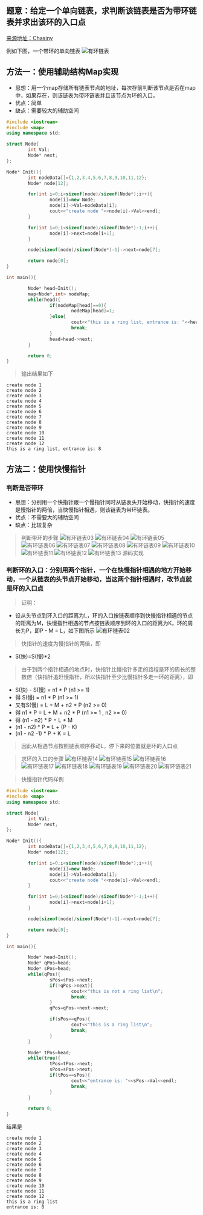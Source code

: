 ## 题意：给定一个单向链表，求判断该链表是否为带环链表并求出该环的入口点

[来源地址：Chasiny](https://github.com/Chasiny/Blog/blob/master/blog/algorithm/%E6%9C%89%E7%8E%AF%E9%93%BE%E8%A1%A8%E7%9A%84%E5%88%A4%E6%96%AD%E4%BB%A5%E5%8F%8A%E5%85%A5%E5%8F%A3%E7%82%B9%E8%AE%A1%E7%AE%97.md)

例如下图，一个带环的单向链表
![有环链表](../../image/algorithm/algorithm01.png)

## 方法一：使用辅助结构Map实现

* 思想：用一个map存储所有链表节点的地址，每次存前判断该节点是否在map中，如果存在，则该链表为带环链表并且该节点为环的入口。
* 优点：简单
* 缺点：需要较大的辅助空间

```c++
#include <iostream>
#include <map>
using namespace std;

struct Node{
        int Val;
        Node* next;
};

Node* Init(){
        int nodeData[]={1,2,3,4,5,6,7,8,9,10,11,12};
        Node* node[12];

        for(int i=0;i<sizeof(node)/sizeof(Node*);i++){
                node[i]=new Node;
                node[i]->Val=nodeData[i];
                cout<<"create node "<<node[i]->Val<<endl;
        }

        for(int i=0;i<sizeof(node)/sizeof(Node*)-1;i++){
                node[i]->next=node[i+1];
        }

        node[sizeof(node)/sizeof(Node*)-1]->next=node[7];

        return node[0];
}

int main(){

        Node* head=Init();
        map<Node*,int> nodeMap;
        while(head){
                if(nodeMap[head]==0){
                        nodeMap[head]=1;
                }else{
                        cout<<"this is a ring list, entrance is: "<<head->Val<<endl;
                        break;
                }
                head=head->next;
        }

        return 0;
}
```
> 输出结果如下
```
create node 1
create node 2
create node 3
create node 4
create node 5
create node 6
create node 7
create node 8
create node 9
create node 10
create node 11
create node 12
this is a ring list, entrance is: 8
```

## 方法二：使用快慢指针
### 判断是否带环
* 思想：分别用一个快指针跟一个慢指针同时从链表头开始移动，快指针的速度是慢指针的两倍，当快慢指针相遇，则该链表为带环链表。
* 优点：不需要大的辅助空间
* 缺点：比较复杂
> 判断带环的步骤
![有环链表03](../../image/algorithm/algorithm03.png)
![有环链表04](../../image/algorithm/algorithm04.png)
![有环链表05](../../image/algorithm/algorithm05.png)
![有环链表06](../../image/algorithm/algorithm06.png)
![有环链表07](../../image/algorithm/algorithm07.png)
![有环链表08](../../image/algorithm/algorithm08.png)
![有环链表09](../../image/algorithm/algorithm09.png)
![有环链表10](../../image/algorithm/algorithm10.png)
![有环链表11](../../image/algorithm/algorithm11.png)
![有环链表12](../../image/algorithm/algorithm12.png)
![有环链表13](../../image/algorithm/algorithm13.png)
源码实现

### 判断环的入口：分别用两个指针，一个在快慢指针相遇的地方开始移动，一个从链表的头节点开始移动，当这两个指针相遇时，改节点就是环的入口点

> 证明：

* 设从头节点到环入口的距离为L，环的入口按链表顺序到快慢指针相遇的节点的距离为M，快慢指针相遇的节点按链表顺序到环的入口的距离为K，环的周长为P，即P - M = L，如下图所示
![有环链表02](../../image/algorithm/algorithm02.png)
> 快指针的速度为慢指针的两倍，即
* S(快)=S(慢)*2
> 由于到两个指针相遇的地点时，快指针比慢指针多走的路程是环的周长的整数倍（快指针追赶慢指针，所以快指针至少比慢指针多走一环的距离），即
* S(快) - S(慢) = n1 * P (n1 >= 1)
* 得 S(慢) = n1 * P (n1 >= 1)
* 又有S(慢) = L + M + n2 * P (n2 >= 0)
* 得 n1 * P = L + M + n2 * P (n1 >= 1 , n2 >= 0)
* 得 (n1 - n2) * P = L + M 
* (n1 - n2) * P = L + (P - K)
* (n1 - n2 -1) * P + K = L
> 因此从相遇节点按照链表顺序移动L，停下来的位置就是环的入口点

> 求环的入口的步骤
![有环链表14](../../image/algorithm/algorithm14.png)
![有环链表15](../../image/algorithm/algorithm15.png)
![有环链表16](../../image/algorithm/algorithm16.png)
![有环链表17](../../image/algorithm/algorithm17.png)
![有环链表18](../../image/algorithm/algorithm18.png)
![有环链表19](../../image/algorithm/algorithm19.png)
![有环链表20](../../image/algorithm/algorithm20.png)
![有环链表21](../../image/algorithm/algorithm21.png)

> 快慢指针代码样例
```c++
#include <iostream>
#include <map>
using namespace std;

struct Node{
        int Val;
        Node* next;
};

Node* Init(){
        int nodeData[]={1,2,3,4,5,6,7,8,9,10,11,12};
        Node* node[12];

        for(int i=0;i<sizeof(node)/sizeof(Node*);i++){
                node[i]=new Node;
                node[i]->Val=nodeData[i];
                cout<<"create node "<<node[i]->Val<<endl;
        }

        for(int i=0;i<sizeof(node)/sizeof(Node*)-1;i++){
                node[i]->next=node[i+1];
        }

        node[sizeof(node)/sizeof(Node*)-1]->next=node[7];

        return node[0];
}

int main(){

        Node* head=Init();
        Node* qPos=head;
        Node* sPos=head;
        while(qPos){
                sPos=sPos->next;
                if(!qPos->next){
                        cout<<"this is not a ring list\n";
                        break;
                }
                qPos=qPos->next->next;

                if(sPos==qPos){
                        cout<<"this is a ring list\n";
                        break;
                }
        }

        Node* tPos=head;
        while(true){
                tPos=tPos->next;
                sPos=sPos->next;
                if(tPos==sPos){
                        cout<<"entrance is: "<<sPos->Val<<endl;
                        break;
                }
        }

        return 0;
}
```
结果是
```
create node 1
create node 2
create node 3
create node 4
create node 5
create node 6
create node 7
create node 8
create node 9
create node 10
create node 11
create node 12
this is a ring list
entrance is: 8
```